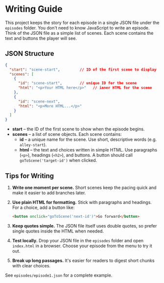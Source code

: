 # Writing Guide

This project keeps the story for each episode in a single JSON file under the
`episodes` folder. You don't need to know JavaScript to write an episode.
Think of the JSON file as a simple list of scenes. Each scene contains the text
and buttons the player will see.

## JSON Structure

```json
{
  "start": "scene-start",         // ID of the first scene to display
  "scenes": [
    {
      "id": "scene-start",        // unique ID for the scene
      "html": "<p>Your HTML here</p>"   // inner HTML for the scene
    },
    {
      "id": "scene-next",
      "html": "<p>More HTML...</p>"
    }
  ]
}
```

* **start** – the ID of the first scene to show when the episode begins.
* **scenes** – a list of scene objects. Each scene contains:
  * **id** – a unique name for the scene. Use short, descriptive words (e.g. `alley-start`).
  * **html** – the text and choices written in simple HTML. Use paragraphs
    (`<p>`), headings (`<h2>`), and buttons. A button should call
    `goToScene('target-id')` when clicked.

## Tips for Writing

1. **Write one moment per scene.** Short scenes keep the pacing quick and make
   it easier to add branches later.
2. **Use plain HTML for formatting.** Stick with paragraphs and headings. For a
   choice, add a button like:

   ```html
   <button onclick="goToScene('next-id')">Go forward</button>
   ```

3. **Keep quotes simple.** The JSON file itself uses double quotes, so prefer
   single quotes inside the HTML when needed.
4. **Test locally.** Drop your JSON file in the `episodes` folder and open
   `index.html` in a browser. Choose your episode from the menu to try it out.
5. **Break up long passages.** It's easier for readers to digest short chunks
   with clear choices.

See `episodes/episode1.json` for a complete example.
